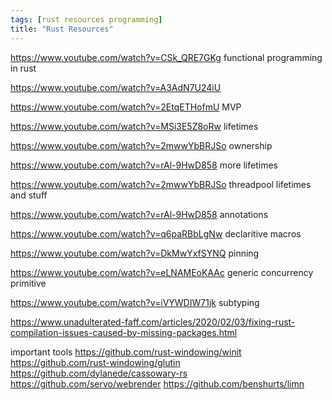 ```yaml
---
tags: [rust resources programming]
title: "Rust Resources"
---
```


https://www.youtube.com/watch?v=CSk_QRE7GKg functional programming in rust

https://www.youtube.com/watch?v=A3AdN7U24iU

https://www.youtube.com/watch?v=2EtqETHofmU MVP

https://www.youtube.com/watch?v=MSi3E5Z8oRw lifetimes

https://www.youtube.com/watch?v=2mwwYbBRJSo ownership

https://www.youtube.com/watch?v=rAl-9HwD858 more lifetimes

https://www.youtube.com/watch?v=2mwwYbBRJSo threadpool lifetimes and stuff

https://www.youtube.com/watch?v=rAl-9HwD858 annotations

https://www.youtube.com/watch?v=q6paRBbLgNw declaritive macros

https://www.youtube.com/watch?v=DkMwYxfSYNQ pinning

https://www.youtube.com/watch?v=eLNAMEoKAAc generic concurrency primitive

https://www.youtube.com/watch?v=iVYWDIW71jk subtyping

https://www.unadulterated-faff.com/articles/2020/02/03/fixing-rust-compilation-issues-caused-by-missing-packages.html


important tools
https://github.com/rust-windowing/winit
https://github.com/rust-windowing/glutin
https://github.com/dylanede/cassowary-rs
https://github.com/servo/webrender
https://github.com/benshurts/limn

